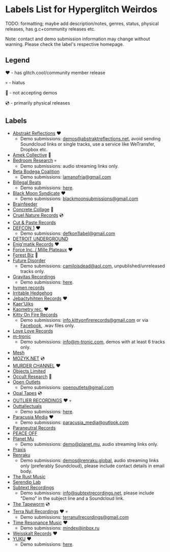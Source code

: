 # Labels List for Hyperglitch Weirdos

TODO: formatting; maybe add description/notes, genres, status, physical releases, has g.c+community releases etc.

Note: contact and demo submission information may change without warning. Please check the label's respective homepage.

## Legend
❤️ - has glitch.cool/community member release

💀 - hiatus

🚫 - not accepting demos

💿 - primarily physical releases

## Labels
- [Abstrakt Reflections](https://abstraktreflections.bandcamp.com/) ❤️
	- Demo submissions: demos@abstraktreflections.net, avoid sending Soundcloud links or single tracks, use a service like WeTransfer, Dropbox etc. 
- [Amek Collective](https://amekcollective.bandcamp.com/) 🚫
- [Bedroom Research](https://bedroomresearch.bandcamp.com/) 💀
	- Demo submissions: audio streaming links only.
- [Beta Bodega Coalition](https://betabodegacoalition.bandcamp.com/)
	- Demo submissions: lamanofria@gmail.com
- [Billegal Beats](https://billegalbeats.bandcamp.com/)
	- Demo submissions: [here](https://billegalbeats.com/submit-your-demo/). 
- [Black Moon Syndicate](https://blackmoonsyndicate.bandcamp.com/) ❤️
	- Demo submissions: blackmoonsubmissions@gmail.com
- [Brainfeeder](https://brainfeeder.bandcamp.com/)
- [Concrete Collage](https://concretecollage.bandcamp.com/) 🚫
- [Cruel Nature Records](https://cruelnaturerecordings.bandcamp.com/) 💿
- [Cut & Paste Records](https://cutandpasterecords.bandcamp.com/)
- [DEFCON 1](https://defkon1.bandcamp.com/) ❤️
	- Demo submissions: defkon1label@gmail.com
- [DETROIT UNDERGROUND](https://detund.bandcamp.com/)
- [Enig'matik Records](https://enigmatikrecords.bandcamp.com/) ❤️
- [Force Inc. / Mille Plateaux](https://forceincmilleplateaux.bandcamp.com/) ❤️
- [Forest Biz](https://forestbiz.bandcamp.com/) 🚫
- [Future Disorder](https://futuredisorder.bandcamp.com/)
	- Demo submissions: camiloisdead@aol.com, unpublished/unreleased tracks only.
- [Gravitas Recordings](https://music.gravitasrecordings.com/)
	- Demo submissions: [here](https://gravitasrecordings.com/demo-submissions/).
- [hymen records](https://hymen-records.bandcamp.com/)
- [Irritable Hedgehog](https://recordings.irritablehedgehog.com/)
- [Jebaćtyhihten Records](https://jebactyhihten.bandcamp.com/) ❤️
- [Kaer'Uiks](https://kaer-uiks.bandcamp.com/)
- [Kaometry rec.](https://store.kaometry.com/) ❤️
- [Kitty On Fire Records](https://kittyonfirerecords.bandcamp.com/)
	- Demo submissions: info.kittyonfirerecords@gmail.com or via [Facebook](https://www.facebook.com/kittyonfire/), .wav files only.
- [Love Love Records](https://loveloverecords.bandcamp.com/)
- [m-tronic](https://m-tronic.bandcamp.com/)
	- Demo submissions: info@m-tronic.com, demos with at least 6 tracks only.
- [Mesh](https://meshmeshmesh.bandcamp.com/)
- [MOZYK.NET](https://music.mozyk.net/) 💿
- [MURDER CHANNEL](https://murderchannel.bandcamp.com/) ❤️
- [Objects Limited](https://objects.limited/)
- [Occult Research](https://occultresearch.bandcamp.com/) 🚫
- [Open Outlets](https://openoutlets.bandcamp.com/)
	- Demo submissions: openoutlets@gmail.com
- [Opal Tapes](https://opaltapes.com/) 💿
- [OUTLIER RECORDINGS](https://outlierrecordings.bandcamp.com/) ❤️ 💀
- [Outtallectuals](https://www.outtallectuals.com/)
	- Demo submissions: [here](https://www.submithub.com/label/outtallectuals).
- [Paracusia Media](https://paracusiamedia.bandcamp.com/) ❤️
	- Demo submissions: paracusia_media@outlook.com
- [Paraneutral Records](https://paraneutralrecords.bandcamp.com/)
- [PEACE OFF](https://peaceoff.bandcamp.com/)
- [Planet Mu](https://planetmu.bandcamp.com/)
	- Demo submissions: demo@planet.mu, audio streaming links only.
- [Praxis](https://praxisrecords.bandcamp.com/)
- [Renraku](https://renraku.bandcamp.com/)
	- Demo submissions: demos@renraku.global, audio streaming links only (preferably Soundcloud), please include contact details in email body.
- [The Rust Music](https://therustmusic.bandcamp.com/)
- [Serendip Lab](https://serendiplab.bandcamp.com/)
- [Subtext Recordings](https://subtextrecordings.bandcamp.com/)
	- Demo submissions: info@subtextrecordings.net, please include "Demo" in the subject line and a Soundcloud link.
- [The Tapeworm](https://the-tapeworm.bandcamp.com/) 💿
- [Terra Null Recordings](https://terranullrecordings.bandcamp.com/) ❤️ 💀
	- Demo submissions: terranullrecordings@gmail.com
- [Time Resonance Music](https://timeresonancemusic.bandcamp.com/) ❤️
	- Demo submissions: mindex@inbox.ru
- [Weisskalt Records](https://weisskaltrecords.bandcamp.com/) ❤️
- [YUKU](https://yukumusic.bandcamp.com/) ❤️
	- Demo submissions: [here](https://docs.google.com/forms/d/e/1FAIpQLSdpkAmF12oiBuLlguJG5UCw7ARewntschRJhkJfed6aKfUhvA/viewform).
